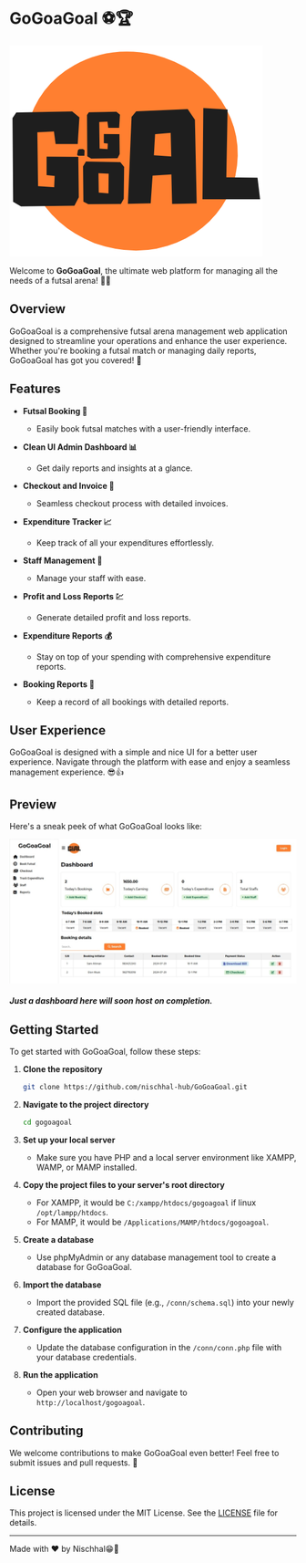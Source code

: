 # GoGoaGoal ⚽🏆

![GoGoaGoal Logo](assets/logo.png)

Welcome to **GoGoaGoal**, the ultimate web platform for managing all the needs of a futsal arena! 🥅🎉

## Overview

GoGoaGoal is a comprehensive futsal arena management web application designed to streamline your operations and enhance the user experience. Whether you're booking a futsal match or managing daily reports, GoGoaGoal has got you covered! 🌟

## Features

- **Futsal Booking 📅**
  - Easily book futsal matches with a user-friendly interface.

- **Clean UI Admin Dashboard 📊**
  - Get daily reports and insights at a glance.

- **Checkout and Invoice 💸**
  - Seamless checkout process with detailed invoices.

- **Expenditure Tracker 📈**
  - Keep track of all your expenditures effortlessly.

- **Staff Management 👥**
  - Manage your staff with ease.

- **Profit and Loss Reports 💹**
  - Generate detailed profit and loss reports.

- **Expenditure Reports 💰**
  - Stay on top of your spending with comprehensive expenditure reports.

- **Booking Reports 📝**
  - Keep a record of all bookings with detailed reports.

## User Experience

GoGoaGoal is designed with a simple and nice UI for a better user experience. Navigate through the platform with ease and enjoy a seamless management experience. 😎👍

## Preview

Here's a sneak peek of what GoGoaGoal looks like:

![Website Preview](/assets/preview/Screenshot_29-7-2024_91026_localhost.jpeg)

##### Just a dashboard here will soon host on completion.

## Getting Started

To get started with GoGoaGoal, follow these steps:

1. **Clone the repository**
    ```bash
    git clone https://github.com/nischhal-hub/GoGoaGoal.git
    ```

2. **Navigate to the project directory**
    ```bash
    cd gogoagoal
    ```

3. **Set up your local server**
    - Make sure you have PHP and a local server environment like XAMPP, WAMP, or MAMP installed.

4. **Copy the project files to your server's root directory**
    - For XAMPP, it would be `C:/xampp/htdocs/gogoagoal` if linux `/opt/lampp/htdocs`.
    - For MAMP, it would be `/Applications/MAMP/htdocs/gogoagoal`.

5. **Create a database**
    - Use phpMyAdmin or any database management tool to create a database for GoGoaGoal.

6. **Import the database**
    - Import the provided SQL file (e.g., `/conn/schema.sql`) into your newly created database.

7. **Configure the application**
    - Update the database configuration in the `/conn/conn.php` file with your database credentials.

8. **Run the application**
    - Open your web browser and navigate to `http://localhost/gogoagoal`.

## Contributing

We welcome contributions to make GoGoaGoal even better! Feel free to submit issues and pull requests. 🎉

## License

This project is licensed under the MIT License. See the [LICENSE](LICENSE) file for details.

---

Made with ❤️ by Nischhal😁👋
